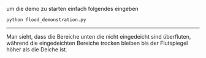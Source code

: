 um die demo zu starten einfach folgendes eingeben

```shell
python flood_demonstration.py
```

---------------------
Man sieht, dass die Bereiche unten die nicht eingedeicht sind überfluten, während die eingedeichten Bereiche trocken bleiben bis der Flutspiegel höher als die Deiche ist.